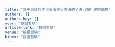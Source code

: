 ```yaml
---
title: "基于自适应优化有限差分方法的全波 VSP 逆时偏移"
authors: []
authors-key: []
year: "数据暂缺"
article-link: "数据暂缺"
venue: "数据暂缺"
bibex: "数据暂缺"
---
```

